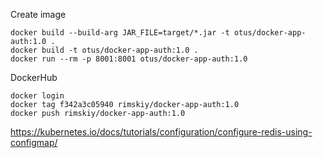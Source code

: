 Create image
```
docker build --build-arg JAR_FILE=target/*.jar -t otus/docker-app-auth:1.0 .
docker build -t otus/docker-app-auth:1.0 .
docker run --rm -p 8001:8001 otus/docker-app-auth:1.0
```

DockerHub <br>
```
docker login
docker tag f342a3c05940 rimskiy/docker-app-auth:1.0
docker push rimskiy/docker-app-auth:1.0
```

https://kubernetes.io/docs/tutorials/configuration/configure-redis-using-configmap/